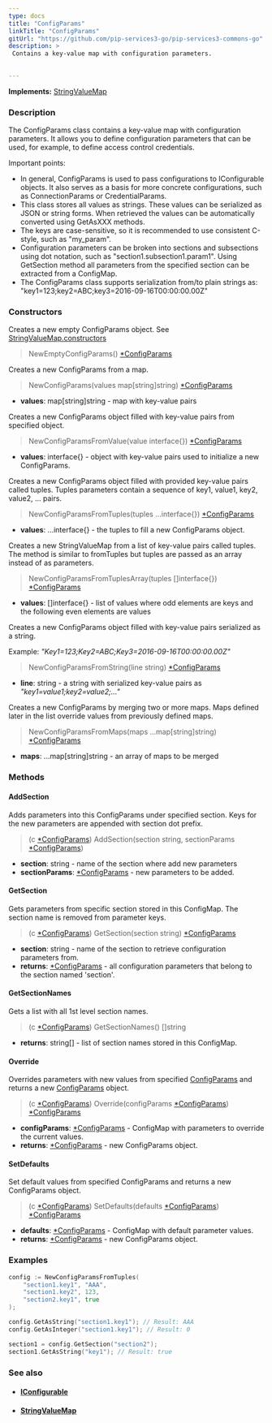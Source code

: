```yaml
---
type: docs
title: "ConfigParams"
linkTitle: "ConfigParams"
gitUrl: "https://github.com/pip-services3-go/pip-services3-commons-go"
description: > 
 Contains a key-value map with configuration parameters. 

  
---
```


**Implements:** [StringValueMap](../../data/string_value_map)

### Description
The ConfigParams class contains a key-value map with configuration parameters. It allows you to define configuration parameters that can be used, for example, to define access control credentials.  

Important points:   
- In general, ConfigParams is used to pass configurations to IConfigurable objects. It also serves as a basis for more concrete configurations, such as ConnectionParams or CredentialParams. 
- This class stores all values as strings. These values can be serialized as JSON or string forms. When retrieved the values can be automatically converted using GetAsXXX methods.
- The keys are case-sensitive, so it is recommended to use consistent C-style, such as "my_param".
- Configuration parameters can be broken into sections and subsections using dot notation, such as "section1.subsection1.param1". Using GetSection method all parameters from the specified section can be extracted from a ConfigMap.
- The ConfigParams class supports serialization from/to plain strings as: "key1=123;key2=ABC;key3=2016-09-16T00:00:00.00Z"


### Constructors
Creates a new empty ConfigParams object.
See [StringValueMap.constructors](../../data/string_value_map/#constructors)

> NewEmptyConfigParams() [*ConfigParams]()


Creates a new ConfigParams from a map.
> NewConfigParams(values map[string]string) [*ConfigParams]()

- **values**: map[string]string - map with key-value pairs

Creates a new ConfigParams object filled with key-value pairs from specified object.
> NewConfigParamsFromValue(value interface{}) [*ConfigParams]()

- **values**: interface{} - object with key-value pairs used to initialize a new ConfigParams.

Creates a new ConfigParams object filled with provided key-value pairs called tuples.
Tuples parameters contain a sequence of key1, value1, key2, value2, ... pairs.
> NewConfigParamsFromTuples(tuples ...interface{}) [*ConfigParams]()

- **values**: ...interface{} - the tuples to fill a new ConfigParams object.

Creates a new StringValueMap from a list of key-value pairs called tuples.
The method is similar to fromTuples but tuples are passed as an array instead of as parameters.
> NewConfigParamsFromTuplesArray(tuples []interface{}) [*ConfigParams]()

- **values**: []interface{} - list of values where odd elements are keys and the following even elements are values

Creates a new ConfigParams object filled with key-value pairs serialized as a string.

Example: *"Key1=123;Key2=ABC;Key3=2016-09-16T00:00:00.00Z"*
> NewConfigParamsFromString(line string) [*ConfigParams]()

- **line**: string - a string with serialized key-value pairs as *"key1=value1;key2=value2;..."*

Creates a new ConfigParams by merging two or more maps.
Maps defined later in the list override values from previously defined maps.
> NewConfigParamsFromMaps(maps ...map[string]string) [*ConfigParams]()

- **maps**: ...map[string]string - an array of maps to be merged


### Methods

#### AddSection
Adds parameters into this ConfigParams under specified section.
Keys for the new parameters are appended with section dot prefix.

> (c [*ConfigParams]()) AddSection(section string, sectionParams [*ConfigParams]())

- **section**: string - name of the section where add new parameters
- **sectionParams**: [*ConfigParams]() - new parameters to be added.


#### GetSection
Gets parameters from specific section stored in this ConfigMap.
The section name is removed from parameter keys.

> (c [*ConfigParams]()) GetSection(section string) [*ConfigParams]()

- **section**: string - name of the section to retrieve configuration parameters from.
- **returns**: [*ConfigParams]() - all configuration parameters that belong to the section named 'section'. 

#### GetSectionNames
Gets a list with all 1st level section names.

> (c [*ConfigParams]()) GetSectionNames() []string

- **returns**: string[] - list of section names stored in this ConfigMap.

#### Override
Overrides parameters with new values from specified [ConfigParams]()
and returns a new [ConfigParams]() object.

> (c [*ConfigParams]()) Override(configParams [*ConfigParams]()) [*ConfigParams]()

- **configParams**: [*ConfigParams]() - ConfigMap with parameters to override the current values.
- **returns**: [*ConfigParams]() - new ConfigParams object.

#### SetDefaults
Set default values from specified ConfigParams and returns a new ConfigParams object.

> (c [*ConfigParams]()) SetDefaults(defaults [*ConfigParams]()) [*ConfigParams]()

- **defaults**: [*ConfigParams]() - ConfigMap with default parameter values.
- **returns**: [*ConfigParams]() - new ConfigParams object.


### Examples   

```go
config := NewConfigParamsFromTuples(
    "section1.key1", "AAA",
    "section1.key2", 123,
    "section2.key1", true
);

config.GetAsString("section1.key1"); // Result: AAA
config.GetAsInteger("section1.key1"); // Result: 0

section1 = config.GetSection("section2");
section1.GetAsString("key1"); // Result: true

```


### See also
- #### [IConfigurable](../iconfigurable)
- #### [StringValueMap](../../data/string_value_map)
